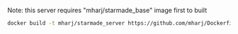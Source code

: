 Note: this server requires "mharj/starmade_base" image first to built
```bash
docker build -t mharj/starmade_server https://github.com/mharj/Dockerfiles.git#:starmade_server
```
